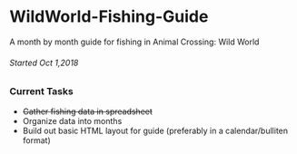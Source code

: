 # WildWorld-Fishing-Guide
A month by month guide for fishing in Animal Crossing: Wild World

###### Started Oct 1,2018

### Current Tasks

* ~~Gather fishing data in spreadsheet~~
* Organize data into months
* Build out basic HTML layout for guide (preferably in a calendar/bulliten format)
